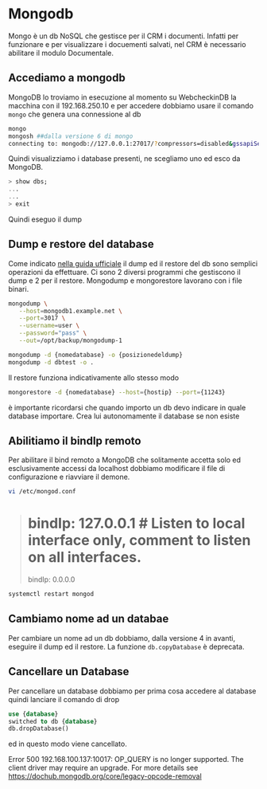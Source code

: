 # Mongodb
Mongo è un db NoSQL che gestisce per il CRM i documenti.
Infatti per funzionare e per visualizzare i docuementi salvati, nel CRM è necessario abilitare il modulo Documentale.

## Accediamo a mongodb
MongoDB lo troviamo in esecuzione al momento su WebcheckinDB la macchina con il 192.168.250.10 e per accedere dobbiamo usare il comando `mongo` che genera una connessione al db
```sh
mongo
mongosh ##dalla versione 6 di mongo
connecting to: mongodb://127.0.0.1:27017/?compressors=disabled&gssapiServiceName=mongodb
```
Quindi visualizziamo i database presenti, ne scegliamo uno ed esco da MongoDB.
```sql
> show dbs;
...
...
> exit
```
Quindi eseguo il dump

## Dump e restore del database
Come indicato [nella guida ufficiale](https://www.mongodb.com/docs/manual/tutorial/backup-and-restore-tools/) il dump ed il restore del db sono semplici operazioni da effettuare.
Ci sono 2 diversi programmi che gestiscono il dump e 2 per il restore.
Mongodump e mongorestore lavorano con i file binari.
```sh
mongodump \
   --host=mongodb1.example.net \
   --port=3017 \
   --username=user \
   --password="pass" \
   --out=/opt/backup/mongodump-1

mongodump -d {nomedatabase} -o {posizionedeldump}
mongodump -d dbtest -o .
```
Il restore funziona indicativamente allo stesso modo
```sh
mongorestore -d {nomedatabase} --host={hostip} --port={11243}
```
è importante ricordarsi che quando importo un db devo indicare in quale database importare. Crea lui autonomamente il database se non esiste

## Abilitiamo il bindIp remoto
Per abilitare il bind remoto a MongoDB che solitamente accetta solo ed esclusivamente accessi da localhost dobbiamo modificare il file di configurazione e riavviare il demone.
```sh
vi /etc/mongod.conf
```
>#  bindIp: 127.0.0.1  # Listen to local interface only, comment to listen on all interfaces.
>bindIp: 0.0.0.0
```sh
systemctl restart mongod
```

## Cambiamo nome ad un databae
Per cambiare un nome ad un db dobbiamo, dalla versione 4 in avanti, eseguire il dump ed il restore.
La funzione `db.copyDatabase` è deprecata.

## Cancellare un Database
Per cancellare un database dobbiamo per prima cosa accedere al database quindi lanciare il comando di drop
```sql
use {database}
switched to db {database}
db.dropDatabase()
```
ed in questo modo viene cancellato.


Error 500
192.168.100.137:10017: OP_QUERY is no longer supported. The client driver may require an upgrade. For more details see https://dochub.mongodb.org/core/legacy-opcode-removal